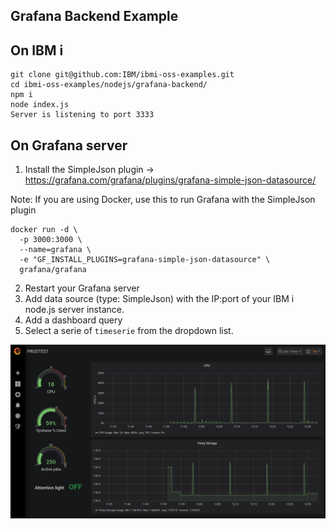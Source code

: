 ## Grafana Backend Example

## On IBM i
```
git clone git@github.com:IBM/ibmi-oss-examples.git
cd ibmi-oss-examples/nodejs/grafana-backend/
npm i
node index.js
Server is listening to port 3333
```
 
## On Grafana server
1) Install the SimpleJson plugin -> https://grafana.com/grafana/plugins/grafana-simple-json-datasource/

Note: If you are using Docker, use this to run Grafana with the SimpleJson plugin 
```
docker run -d \
  -p 3000:3000 \
  --name=grafana \
  -e "GF_INSTALL_PLUGINS=grafana-simple-json-datasource" \
  grafana/grafana
```
2) Restart your Grafana server
3) Add data source (type: SimpleJson) with the IP:port of your IBM i node.js server instance.
4) Add a dashboard query
5) Select a serie of `timeserie` from the dropdown list.

![screen shot](./screenshot.png?raw=true)
